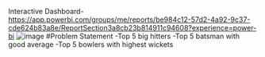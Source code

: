 Interactive Dashboard-https://app.powerbi.com/groups/me/reports/be984c12-57d2-4a92-9c37-cde624b83a8e/ReportSection3a8cb23b814911c94608?experience=power-bi
![image](https://github.com/UtshoData/T20-world-cup-data-scrapping/assets/157609050/90534982-f4a3-4604-9381-fdcea98e2b35)
#Problem Statement
-Top 5 big hitters
-Top 5 batsman with good average
-Top 5 bowlers with highest wickets 

